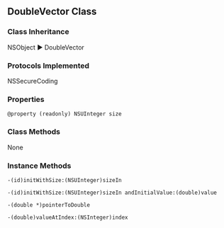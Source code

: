 ## DoubleVector Class  
### Class Inheritance  
NSObject ▶️  DoubleVector  

### Protocols Implemented  
NSSecureCoding  

### Properties  

```
@property (readonly) NSUInteger size
```

### Class Methods  
None  

### Instance Methods  

```
-(id)initWithSize:(NSUInteger)sizeIn
```
```
-(id)initWithSize:(NSUInteger)sizeIn andInitialValue:(double)value
```
```
-(double *)pointerToDouble
```
```
-(double)valueAtIndex:(NSInteger)index

```